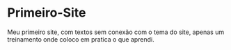 # Primeiro-Site
 Meu primeiro site, com textos sem conexão com o tema do site, apenas um treinamento onde coloco em pratica o que aprendi.
